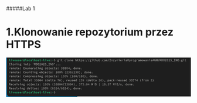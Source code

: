 #####Lab 1

# 1.Klonowanie repozytorium przez HTTPS

 ![Klonowanie repozytorium przez HTTPS](lab_1/screeny/4.png) 







